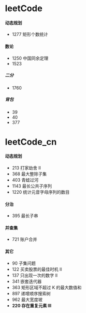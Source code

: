 # leetCode

#### 动态规划

+ 1277 矩形个数统计

#### 数论

+ 1250 中国同余定理
+ 1523

##### 二分

+ 1760

##### 背包

+ 39
+ 40
+ 377

# leetCode_cn

#### 动态规划

+ 213 打家劫舍 II
+ 368 最大整除子集
+ 403 青蛙过河
+ 1143 最长公共子序列
+ 1220 统计元音字母序列的数目

#### 分治

+ 395 最长子串

#### 并查集
+ 721 账户合并

#### 其它

+ 90 子集问题
+ 122 买卖股票的最佳时机 II
+ 137 只出现一次的数字 II
+ 341 嵌套迭代器
+ 363 矩形区域不超过 K 的最大数值和
+ 897 递增顺序搜索树
+ 962 最大宽度坡
+ **220 存在重复元素 III**